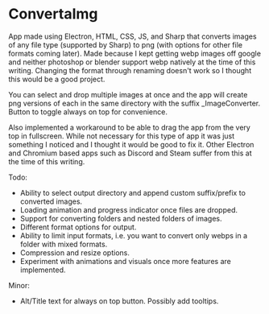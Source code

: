 # ConvertaImg
App made using Electron, HTML, CSS, JS, and Sharp that converts images of any file type (supported by Sharp) to png (with options for other file formats coming later).
Made because I kept getting webp images off google and neither photoshop or blender support webp natively at the time of this writing. Changing the format through renaming doesn't work so I thought this would be a good project.

You can select and drop multiple images at once and the app will create png versions of each in the same directory with the suffix \_ImageConverter.
Button to toggle always on top for convenience.

Also implemented a workaround to be able to drag the app from the very top in fullscreen. While not necessary for this type of app it was just something I noticed and I thought it would be good to fix it. Other Electron and Chromium based apps such as Discord and Steam suffer from this at the time of this writing.



Todo:
- Ability to select output directory and append custom suffix/prefix to converted images.
- Loading animation and progress indicator once files are dropped.
- Support for converting folders and nested folders of images.
- Different format options for output.
- Ability to limit input formats, i.e. you want to convert only webps in a folder with mixed formats.
- Compression and resize options.
- Experiment with animations and visuals once more features are implemented.

Minor: 
- Alt/Title text for always on top button. Possibly add tooltips.
